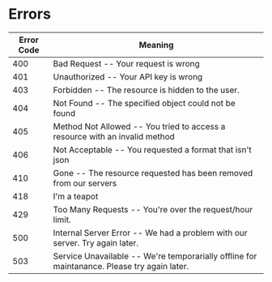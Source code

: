 # Errors

Error Code | Meaning
---------- | -------
400 | Bad Request -- Your request is wrong
401 | Unauthorized -- Your API key is wrong
403 | Forbidden -- The resource is hidden to the user.
404 | Not Found -- The specified object could not be found
405 | Method Not Allowed -- You tried to access a resource with an invalid method
406 | Not Acceptable -- You requested a format that isn't json
410 | Gone -- The resource requested has been removed from our servers
418 | I'm a teapot
429 | Too Many Requests -- You're over the request/hour limit.
500 | Internal Server Error -- We had a problem with our server. Try again later.
503 | Service Unavailable -- We're temporarially offline for maintanance. Please try again later.